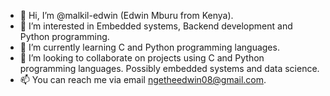 - 👋 Hi, I’m @malkil-edwin (Edwin Mburu from Kenya).
- 👀 I’m interested in Embedded systems, Backend development and Python programming.
- 🌱 I’m currently learning C and Python programming languages.
- 💞️ I’m looking to collaborate on projects using C and Python programming languages. Possibly embedded systems and data science.
- 📫 You can reach me via email ngetheedwin08@gmail.com.

<!---
Edwin Mburu is a ✨ special ✨ repository because its `README.md` (this file) appears on your GitHub profile.
You can click the Preview link to take a look at your changes.
--->
